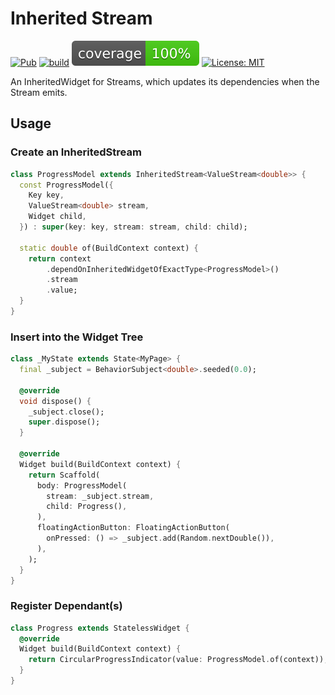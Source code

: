 # Inherited Stream

[![Pub](https://img.shields.io/pub/v/inherited_stream.svg)](https://pub.dev/packages/inherited_stream)
[![build](https://github.com/felangel/inherited_stream/workflows/build/badge.svg)](https://github.com/felangel/inherited_stream/actions)
[![coverage](https://raw.githubusercontent.com/felangel/inherited_stream/main/coverage_badge.svg)](https://github.com/felangel/inherited_stream/actions)
[![License: MIT](https://img.shields.io/badge/license-MIT-purple.svg)](https://opensource.org/licenses/MIT)

An InheritedWidget for Streams, which updates its dependencies when the Stream emits.

## Usage

### Create an InheritedStream

```dart
class ProgressModel extends InheritedStream<ValueStream<double>> {
  const ProgressModel({
    Key key,
    ValueStream<double> stream,
    Widget child,
  }) : super(key: key, stream: stream, child: child);

  static double of(BuildContext context) {
    return context
        .dependOnInheritedWidgetOfExactType<ProgressModel>()
        .stream
        .value;
  }
}
```

### Insert into the Widget Tree

```dart
class _MyState extends State<MyPage> {
  final _subject = BehaviorSubject<double>.seeded(0.0);

  @override
  void dispose() {
    _subject.close();
    super.dispose();
  }

  @override
  Widget build(BuildContext context) {
    return Scaffold(
      body: ProgressModel(
        stream: _subject.stream,
        child: Progress(),
      ),
      floatingActionButton: FloatingActionButton(
        onPressed: () => _subject.add(Random.nextDouble()),
      ),
    );
  }
}
```

### Register Dependant(s)

```dart
class Progress extends StatelessWidget {
  @override
  Widget build(BuildContext context) {
    return CircularProgressIndicator(value: ProgressModel.of(context));
  }
}
```
